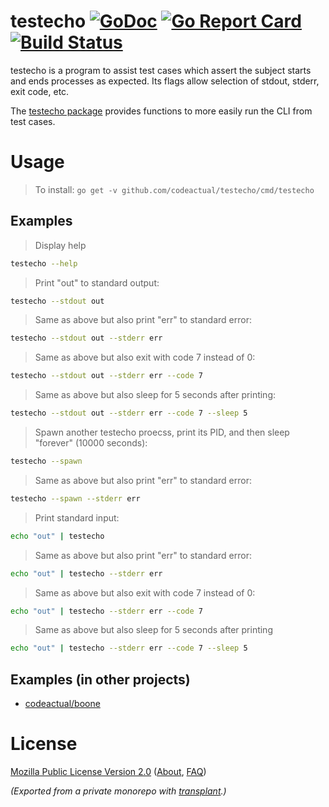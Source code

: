 # testecho [![GoDoc](https://godoc.org/github.com/codeactual/testecho?status.svg)](https://godoc.org/github.com/codeactual/testecho) [![Go Report Card](https://goreportcard.com/badge/github.com/codeactual/testecho)](https://goreportcard.com/report/github.com/codeactual/testecho) [![Build Status](https://travis-ci.org/codeactual/testecho.png)](https://travis-ci.org/codeactual/testecho)

testecho is a program to assist test cases which assert the subject starts and ends processes as expected. Its flags allow selection of stdout, stderr, exit code, etc.

The [testecho package](https://godoc.org/github.com/codeactual/testecho) provides functions to more easily run the CLI from test cases.

# Usage

> To install: `go get -v github.com/codeactual/testecho/cmd/testecho`

## Examples

> Display help

```bash
testecho --help
```

> Print "out" to standard output:

```bash
testecho --stdout out
```

> Same as above but also print "err" to standard error:

```bash
testecho --stdout out --stderr err
```

> Same as above but also exit with code 7 instead of 0:

```bash
testecho --stdout out --stderr err --code 7
```

> Same as above but also sleep for 5 seconds after printing:

```bash
testecho --stdout out --stderr err --code 7 --sleep 5
```

> Spawn another testecho proecss, print its PID, and then sleep "forever" (10000 seconds):

```bash
testecho --spawn
```

> Same as above but also print "err" to standard error:

```bash
testecho --spawn --stderr err
```

> Print standard input:

```bash
echo "out" | testecho
```

> Same as above but also print "err" to standard error:

```bash
echo "out" | testecho --stderr err
```

> Same as above but also exit with code 7 instead of 0:

```bash
echo "out" | testecho --stderr err --code 7
```

> Same as above but also sleep for 5 seconds after printing

```bash
echo "out" | testecho --stderr err --code 7 --sleep 5
```

## Examples (in other projects)

- [codeactual/boone](https://sourcegraph.com/search?q=repo:%5Egithub%5C.com/codeactual/boone%24+testecho%7Cechopath)

# License

[Mozilla Public License Version 2.0](https://www.mozilla.org/en-US/MPL/2.0/) ([About](https://www.mozilla.org/en-US/MPL/), [FAQ](https://www.mozilla.org/en-US/MPL/2.0/FAQ/))

*(Exported from a private monorepo with [transplant](https://github.com/codeactual/transplant).)*
